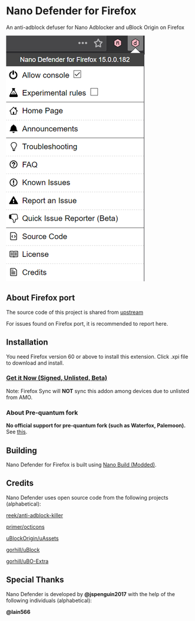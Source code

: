 # Nano Defender for Firefox

An anti-adblock defuser for Nano Adblocker and uBlock Origin on Firefox

![Popup Panel Screenshot](https://raw.githubusercontent.com/LiCybora/NanoDefenderFirefox/master/screenshot.png)

## About Firefox port

The source code of this project is shared from [upstream](https://github.com/jspenguin2017/uBlockProtector)

For issues found on Firefox port, it is recommended to report here.

## Installation

You need Firefox version 60 or above to install this extension. Click .xpi file
to download and install.

### [Get it Now (Signed, Unlisted, Beta)](https://github.com/LiCybora/NanoDefenderFirefox/releases/)

Note: Firefox Sync will **NOT** sync this addon among devices due to unlisted 
from AMO.

### About Pre-quantum fork

**No official support for pre-quantum fork (such as Waterfox, Palemoon).** See 
[this](https://github.com/LiCybora/NanoDefenderFirefox/issues/30#issuecomment-405822737).

## Building

Nano Defender for Firefox is built using
[Nano Build (Modded)](https://github.com/LiCybora/NanoBuild).

## Credits

Nano Defender uses open source code from the following projects (alphabetical):

[reek/anti-adblock-killer](https://github.com/reek/anti-adblock-killer)

[primer/octicons](https://github.com/primer/octicons/)

[uBlockOrigin/uAssets](https://github.com/uBlockOrigin/uAssets)

[gorhill/uBlock](https://github.com/gorhill/uBlock)

[gorhill/uBO-Extra](https://github.com/gorhill/uBO-Extra)

## Special Thanks

Nano Defender is developed by **@jspenguin2017** with the help of the following
individuals (alphabetical):

**@lain566**
